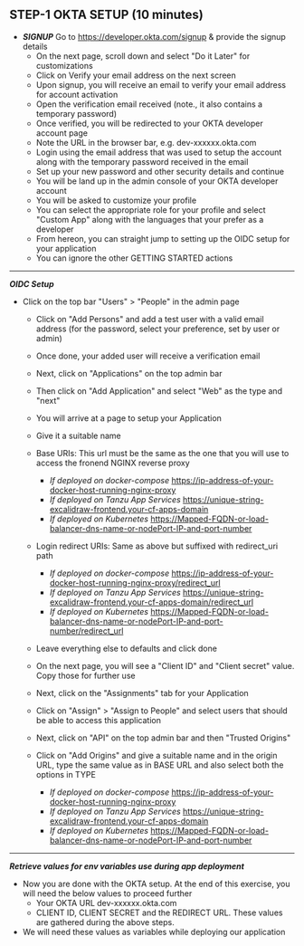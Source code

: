 ## STEP-1 OKTA SETUP (10 minutes)

* ***SIGNUP*** Go to https://developer.okta.com/signup & provide the signup details
  * On the next page, scroll down and select "Do it Later" for customizations
  * Click on Verify your email address on the next screen
  * Upon signup, you will receive an email to verify your email address for account activation
  * Open the verification email received (note., it also contains a temporary password)
  * Once verified, you will be redirected to your OKTA developer account page
  * Note the URL in the browser bar, e.g. dev-xxxxxx.okta.com
  * Login using the email address that was used to setup the account along with the temporary password received in the email
  * Set up your new password and other security details and continue
  * You will be land up in the admin console of your OKTA developer account
  * You will be asked to customize your profile
  * You can select the appropriate role for your profile and select "Custom App" along with the languages that your prefer as a developer
  * From hereon, you can straight jump to setting up the OIDC setup for your application
  * You can ignore the other GETTING STARTED actions

----
***OIDC Setup***

* Click on the top bar "Users" > "People" in the admin page
  * Click on "Add Persons" and add a test user with a valid email address (for the password, select your preference, set by user or admin)
  * Once done, your added user will receive a verification email
  * Next, click on "Applications" on the top admin bar
  * Then click on "Add Application" and select "Web" as the type and "next"
  * You will arrive at a page to setup your Application
  * Give it a suitable name
  * Base URIs: This url must be the same as the one that you will use to access the fronend NGINX reverse proxy
    * *If deployed on docker-compose* <https://ip-address-of-your-docker-host-running-nginx-proxy>
    * *If deployed on Tanzu App Services* <https://unique-string-excalidraw-frontend.your-cf-apps-domain>
    * *If deployed on Kubernetes* <https://Mapped-FQDN-or-load-balancer-dns-name-or-nodePort-IP-and-port-number>
  * Login redirect URIs: Same as above but suffixed with redirect_uri path
    * *If deployed on docker-compose* <https://ip-address-of-your-docker-host-running-nginx-proxy/redirect_url>
    * *If deployed on Tanzu App Services* <https://unique-string-excalidraw-frontend.your-cf-apps-domain/redirect_url>
    * *If deployed on Kubernetes* <https://Mapped-FQDN-or-load-balancer-dns-name-or-nodePort-IP-and-port-number/redirect_url>
 
  * Leave everything else to defaults and click done
  * On the next page, you will see a "Client ID" and "Client secret" value. Copy those for further use
  * Next, click on the "Assignments" tab for your Application
  * Click on "Assign" > "Assign to People" and select users that should be able to access this application
  * Next, click on "API" on the top admin bar and then "Trusted Origins"
  * Click on "Add Origins" and give a suitable name and in the origin URL, type the same value as in BASE URL and also select both the options in TYPE
    * *If deployed on docker-compose* <https://ip-address-of-your-docker-host-running-nginx-proxy>
    * *If deployed on Tanzu App Services* <https://unique-string-excalidraw-frontend.your-cf-apps-domain>
    * *If deployed on Kubernetes* <https://Mapped-FQDN-or-load-balancer-dns-name-or-nodePort-IP-and-port-number>

----
***Retrieve values for env variables use during app deployment***

  * Now you are done with the OKTA setup. At the end of this exercise, you will need the below values to proceed further
    * Your OKTA URL dev-xxxxxx.okta.com
    * CLIENT ID, CLIENT SECRET and the REDIRECT URL. These values are gathered during the above steps.
  * We will need these values as variables while deploying our application
